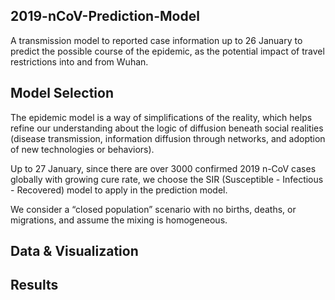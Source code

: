 ## 2019-nCoV-Prediction-Model
A transmission model to reported case information up to 26 January to predict the possible course of the epidemic, as the potential impact of travel restrictions into and from Wuhan.

## Model Selection
The epidemic model is a way of simplifications of the reality, which helps refine our understanding about the logic of diffusion beneath social realities (disease transmission, information diffusion through networks, and adoption of new technologies or behaviors). 

Up to 27 January, since there are over 3000 confirmed 2019 n-CoV cases globally with growing cure rate, we choose the SIR (Susceptible - Infectious - Recovered) model to apply in the prediction model.

We consider a “closed population” scenario with no births, deaths, or migrations, and assume the mixing is homogeneous.

## Data & Visualization

## Results
